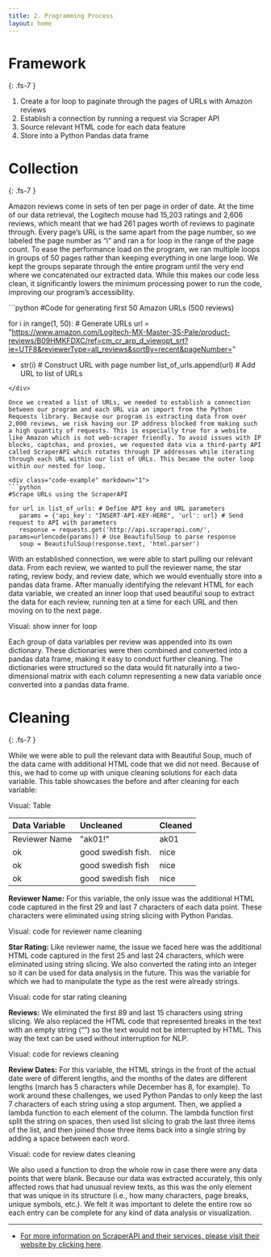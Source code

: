 ```yaml
---
title: 2. Programming Process
layout: home
---
```


# **Framework**
{: .fs-7 }

1.	Create a for loop to paginate through the pages of URLs with Amazon reviews
2.	Establish a connection by running a request via Scraper API
3.	Source relevant HTML code for each data feature
4.	Store into a Python Pandas data frame

# **Collection**
{: .fs-7 }

Amazon reviews come in sets of ten per page in order of date. At the time of our data retrieval, the Logitech mouse had 15,203 ratings and 2,606 reviews, which meant that we had 261 pages worth of reviews to paginate through. Every page’s URL is the same apart from the page number, so we labeled the page number as “i” and ran a for loop in the range of the page count. To ease the performance load on the program, we ran multiple loops in groups of 50 pages rather than keeping everything in one large loop. We kept the groups separate through the entire program until the very end where we concatenated our extracted data. While this makes our code less clean, it significantly lowers the minimum processing power to run the code, improving our program’s accessibility. 

<div class="code-example" markdown="1">
```python
#Code for generating first 50 Amazon URLs (500 reviews)

for i in range(1, 50): # Generate URLs
   url = "https://www.amazon.com/Logitech-MX-Master-3S-Pale/product-reviews/B09HMKFDXC/ref=cm_cr_arp_d_viewopt_srt?ie=UTF8&reviewerType=all_reviews&sortBy=recent&pageNumber=" 
   + str(i) # Construct URL with page number
   list_of_urls.append(url) # Add URL to list of URLs
```
</div>

Once we created a list of URLs, we needed to establish a connection between our program and each URL via an import from the Python Requests library. Because our program is extracting data from over 2,000 reviews, we risk having our IP address blocked from making such a high quantity of requests. This is especially true for a website like Amazon which is not web-scraper friendly. To avoid issues with IP blocks, captchas, and proxies, we requested data via a third-party API called ScraperAPI which rotates through IP addresses while iterating through each URL within our list of URLs. This became the outer loop within our nested for loop. 

<div class="code-example" markdown="1">
```python
#Scrape URLs using the ScraperAPI

for url in list_of_urls: # Define API key and URL parameters
   params = {'api_key': "INSERT-API-KEY-HERE", 'url': url} # Send request to API with parameters
   response = requests.get('http://api.scraperapi.com/', params=urlencode(params)) # Use BeautifulSoup to parse response
   soup = BeautifulSoup(response.text, 'html.parser')
```
</div>

With an established connection, we were able to start pulling our relevant data. From each review, we wanted to pull the reviewer name, the star rating, review body, and review date, which we would eventually store into a pandas data frame. After manually identifying the relevant HTML for each data variable, we created an inner loop that used beautiful soup to extract the data for each review, running ten at a time for each URL and then moving on to the next page. 

Visual: show inner for loop 

Each group of data variables per review was appended into its own dictionary. These dictionaries were then combined and converted into a pandas data frame, making it easy to conduct further cleaning. The dictionaries were structured so the data would fit naturally into a two-dimensional matrix with each column representing a new data variable once converted into a pandas data frame. 

# **Cleaning**
{: .fs-7 }

While we were able to pull the relevant data with Beautiful Soup, much of the data came with additional HTML code that we did not need. Because of this, we had to come up with unique cleaning solutions for each data variable. This table showcases the before and after cleaning for each variable:

Visual: Table

| Data Variable   | Uncleaned                                   | Cleaned          |
|:----------------|:--------------------------------------------|:-----------------|
| Reviewer Name   | "<span class="a-profile-name">ak01</span>!" | ak01             |
| ok              | good swedish fish.                          | nice             |
| ok              | good swedish fish                           | nice             |
| ok              | good swedish fish                           | nice             | 





**Reviewer Name:** For this variable, the only issue was the additional HTML code captured in the first 29 and last 7 characters of each data point. These characters were eliminated using string slicing with Python Pandas. 

Visual: code for reviewer name cleaning

**Star Rating:** Like reviewer name, the issue we faced here was the additional HTML code captured in the first 25 and last 24 characters, which were eliminated using string slicing. We also converted the rating into an integer so it can be used for data analysis in the future. This was the variable for which we had to manipulate the type as the rest were already strings.

Visual: code for star rating cleaning

**Reviews:** We eliminated the first 89 and last 15 characters using string slicing. We also replaced the HTML code that represented breaks in the text with an empty string (“”) so the text would not be interrupted by HTML. This way the text can be used without interruption for NLP. 

Visual: code for reviews cleaning

**Review Dates:** For this variable, the HTML strings in the front of the actual date were of different lengths, and the months of the dates are different lengths (march has 5 characters while December has 8, for example). To work around these challenges, we used Python Pandas to only keep the last 7 characters of each string using a stop argument. Then, we applied a lambda function to each element of the column. The lambda function first split the string on spaces, then used list slicing to grab the last three items of the list, and then joined those three items back into a single string by adding a space between each word. 

Visual: code for review dates cleaning

We also used a function to drop the whole row in case there were any data points that were blank. Because our data was extracted accurately, this only affected rows that had unusual review texts, as this was the only element that was unique in its structure (i.e., how many characters, page breaks, unique symbols, etc.). We felt it was important to delete the entire row so each entry can be complete for any kind of data analysis or visualization. 

----

- [For more information on ScraperAPI and their services, please visit their website by clicking here](https://www.scraperapi.com).
